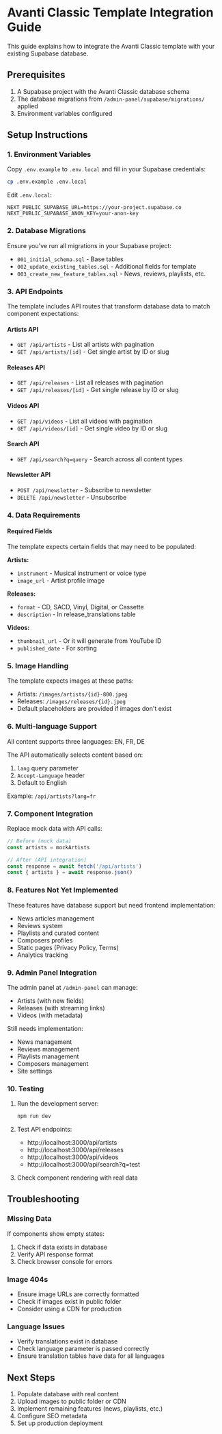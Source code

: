 # Avanti Classic Template Integration Guide

This guide explains how to integrate the Avanti Classic template with your existing Supabase database.

## Prerequisites

1. A Supabase project with the Avanti Classic database schema
2. The database migrations from `/admin-panel/supabase/migrations/` applied
3. Environment variables configured

## Setup Instructions

### 1. Environment Variables

Copy `.env.example` to `.env.local` and fill in your Supabase credentials:

```bash
cp .env.example .env.local
```

Edit `.env.local`:
```env
NEXT_PUBLIC_SUPABASE_URL=https://your-project.supabase.co
NEXT_PUBLIC_SUPABASE_ANON_KEY=your-anon-key
```

### 2. Database Migrations

Ensure you've run all migrations in your Supabase project:
- `001_initial_schema.sql` - Base tables
- `002_update_existing_tables.sql` - Additional fields for template
- `003_create_new_feature_tables.sql` - News, reviews, playlists, etc.

### 3. API Endpoints

The template includes API routes that transform database data to match component expectations:

#### Artists API
- `GET /api/artists` - List all artists with pagination
- `GET /api/artists/[id]` - Get single artist by ID or slug

#### Releases API
- `GET /api/releases` - List all releases with pagination
- `GET /api/releases/[id]` - Get single release by ID or slug

#### Videos API
- `GET /api/videos` - List all videos with pagination
- `GET /api/videos/[id]` - Get single video by ID or slug

#### Search API
- `GET /api/search?q=query` - Search across all content types

#### Newsletter API
- `POST /api/newsletter` - Subscribe to newsletter
- `DELETE /api/newsletter` - Unsubscribe

### 4. Data Requirements

#### Required Fields
The template expects certain fields that may need to be populated:

**Artists:**
- `instrument` - Musical instrument or voice type
- `image_url` - Artist profile image

**Releases:**
- `format` - CD, SACD, Vinyl, Digital, or Cassette
- `description` - In release_translations table

**Videos:**
- `thumbnail_url` - Or it will generate from YouTube ID
- `published_date` - For sorting

### 5. Image Handling

The template expects images at these paths:
- Artists: `/images/artists/{id}-800.jpeg`
- Releases: `/images/releases/{id}.jpeg`
- Default placeholders are provided if images don't exist

### 6. Multi-language Support

All content supports three languages: EN, FR, DE

The API automatically selects content based on:
1. `lang` query parameter
2. `Accept-Language` header
3. Default to English

Example: `/api/artists?lang=fr`

### 7. Component Integration

Replace mock data with API calls:

```typescript
// Before (mock data)
const artists = mockArtists

// After (API integration)
const response = await fetch('/api/artists')
const { artists } = await response.json()
```

### 8. Features Not Yet Implemented

These features have database support but need frontend implementation:
- News articles management
- Reviews system
- Playlists and curated content
- Composers profiles
- Static pages (Privacy Policy, Terms)
- Analytics tracking

### 9. Admin Panel Integration

The admin panel at `/admin-panel` can manage:
- Artists (with new fields)
- Releases (with streaming links)
- Videos (with metadata)

Still needs implementation:
- News management
- Reviews management
- Playlists management
- Composers management
- Site settings

### 10. Testing

1. Run the development server:
   ```bash
   npm run dev
   ```

2. Test API endpoints:
   - http://localhost:3000/api/artists
   - http://localhost:3000/api/releases
   - http://localhost:3000/api/videos
   - http://localhost:3000/api/search?q=test

3. Check component rendering with real data

## Troubleshooting

### Missing Data
If components show empty states:
1. Check if data exists in database
2. Verify API response format
3. Check browser console for errors

### Image 404s
- Ensure image URLs are correctly formatted
- Check if images exist in public folder
- Consider using a CDN for production

### Language Issues
- Verify translations exist in database
- Check language parameter is passed correctly
- Ensure translation tables have data for all languages

## Next Steps

1. Populate database with real content
2. Upload images to public folder or CDN
3. Implement remaining features (news, playlists, etc.)
4. Configure SEO metadata
5. Set up production deployment